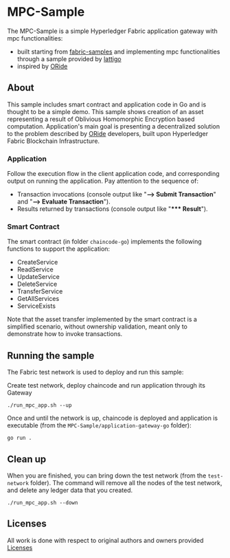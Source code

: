 # MPC-Sample

The MPC-Sample is a simple Hyperledger Fabric application gateway with mpc functionalities:

- built starting from [fabric-samples](https://github.com/hyperledger/fabric-samples) and implementing mpc functionalities through a sample provided by [lattigo](https://github.com/tuneinsight/lattigo)
- inspired by [ORide](https://oride.epfl.ch/)


## About

This sample includes smart contract and application code in Go and is thought to be a simple demo. 
This sample shows creation of an asset representing a result of Oblivious Homomorphic Encryption based computation. 
Application's main goal is presenting a decentralized solution to the problem described by [ORide](https://oride.epfl.ch/) developers, 
built upon Hyperledger Fabric Blockchain Infrastructure.


### Application

Follow the execution flow in the client application code, and corresponding output on running the application. Pay attention to the sequence of:

- Transaction invocations (console output like "**--> Submit Transaction**" and "**--> Evaluate Transaction**").
- Results returned by transactions (console output like "**\*\*\* Result**").

### Smart Contract

The smart contract (in folder `chaincode-go`) implements the following functions to support the application:

- CreateService
- ReadService
- UpdateService
- DeleteService
- TransferService
- GetAllServices
- ServiceExists

Note that the asset transfer implemented by the smart contract is a simplified scenario, without ownership validation, meant only to demonstrate how to invoke transactions.

## Running the sample

The Fabric test network is used to deploy and run this sample:

Create test network, deploy chaincode and run application through its Gateway 
```
./run_mpc_app.sh --up  
```
Once and until the network is up, chaincode is deployed and application is executable (from the `MPC-Sample/application-gateway-go` folder):
```
go run .
```

## Clean up

When you are finished, you can bring down the test network (from the `test-network` folder). The command will remove all the nodes of the test network, and delete any ledger data that you created.

```
./run_mpc_app.sh --down  
```

## Licenses

All work is done with respect to original authors and owners provided [Licenses](https://github.com/Franc-Zar/Hyperledger-Fabric-MPC-sample/tree/main/licenses)
